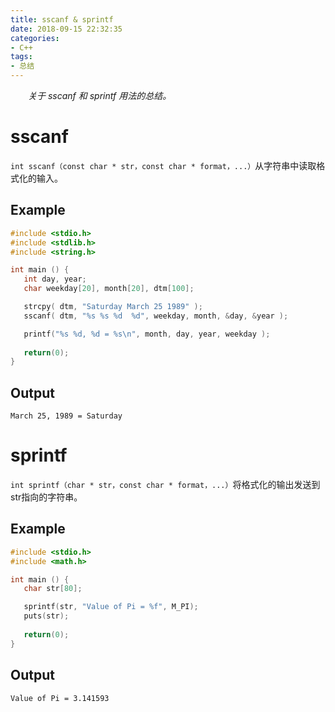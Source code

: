 ```yaml
---
title: sscanf & sprintf
date: 2018-09-15 22:32:35
categories:
- C++
tags:
- 总结
---
```

　　*关于 sscanf 和 sprintf 用法的总结。*
<!--more-->

# sscanf
``int sscanf（const char * str，const char * format，...）``从字符串中读取格式化的输入。

## Example
```C
#include <stdio.h>
#include <stdlib.h>
#include <string.h>

int main () {
   int day, year;
   char weekday[20], month[20], dtm[100];

   strcpy( dtm, "Saturday March 25 1989" );
   sscanf( dtm, "%s %s %d  %d", weekday, month, &day, &year );

   printf("%s %d, %d = %s\n", month, day, year, weekday );
    
   return(0);
}
```
## Output
```
March 25, 1989 = Saturday
```

# sprintf
``int sprintf（char * str，const char * format，...）``将格式化的输出发送到str指向的字符串。

## Example
```C
#include <stdio.h>
#include <math.h>

int main () {
   char str[80];

   sprintf(str, "Value of Pi = %f", M_PI);
   puts(str);
   
   return(0);
}
```
## Output
```
Value of Pi = 3.141593
```